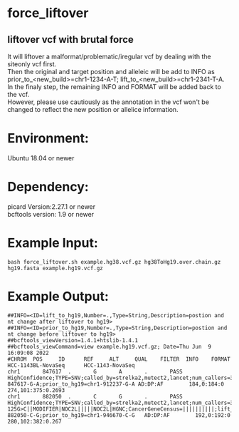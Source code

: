 # force_liftover
## liftover vcf with brutal force </br>
It will liftover a malformat/problematic/iregular vcf by dealing with the siteonly vcf first. </br>
Then the original and target position and alleleic will be add to INFO as prior_to_<new_build>=chr1-1234-A-T; lift_to_<new_build>=chr1-2341-T-A. </br> 
In the finaly step, the remaining INFO and FORMAT will be added back to the vcf. </br>
However, please use cautiously as the annotation in the vcf won't be changed to reflect the new position or allelice information.

# Environment: 
Ubuntu 18.04 or newer

# Dependency: 
picard Version:2.27.1 or newer </br>
bcftools version: 1.9 or newer

# Example Input:
```
bash force_liftover.sh example.hg38.vcf.gz hg38ToHg19.over.chain.gz hg19.fasta example.hg19.vcf.gz
```

# Example Output:
```
##INFO=<ID=lift_to_hg19,Number=.,Type=String,Description=postion and nt change after liftover to hg19>
##INFO=<ID=prior_to_hg19,Number=.,Type=String,Description=postion and nt change before liftover to hg19>
##bcftools_viewVersion=1.4.1+htslib-1.4.1
##bcftools_viewCommand=view example.hg19.vcf.gz; Date=Thu Jun  9 16:09:08 2022
#CHROM  POS     ID      REF     ALT     QUAL    FILTER  INFO    FORMAT  HCC-1143BL-NovaSeq      HCC-1143-NovaSeq
chr1       847617  .       G       A       .       PASS    HighConfidence;TYPE=SNV;called_by=strelka2,mutect2,lancet;num_callers=3;CSQ=ENSG00000230699|lincRNA||non_coding_transcript_exon_variant||||||||ENST00000448179.1:n.332G>A||MODIFIER|SAMD11|||||AL645608.3|Clone_based_ensembl_gene;CancerGeneCensus=||||||||||;lift_to_hg19=chr1-847617-G-A;prior_to_hg19=chr1-912237-G-A AD:DP:AF        184,0:184:0     274,101:375:0.2693
chr1       882050  .       C       G       .       PASS    HighConfidence;TYPE=SNV;called_by=strelka2,mutect2,lancet;num_callers=3;CSQ=ENSG00000188976|protein_coding||intron_variant||||||||ENST00000327044.6:c.1660-125G>C||MODIFIER|NOC2L|||||NOC2L|HGNC;CancerGeneCensus=||||||||||;lift_to_hg19=chr1-882050-C-G;prior_to_hg19=chr1-946670-C-G   AD:DP:AF        192,0:192:0     280,102:382:0.267
```
